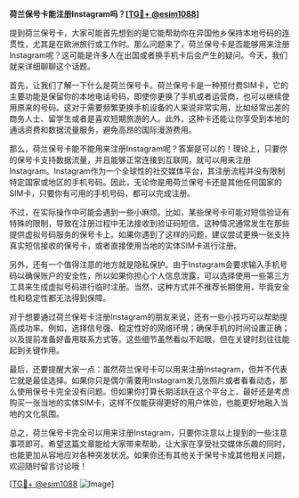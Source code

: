 **荷兰保号卡能注册Instagram吗？[[TG💪+ @esim1088](https://t.me/s/esim1088)]**

提到荷兰保号卡，大家可能首先想到的是它能帮助你在异国他乡保持本地号码的连贯性，尤其是在欧洲旅行或工作时。那么问题来了，荷兰保号卡是否能够用来注册Instagram呢？这可能是许多人在出国或者换手机卡后会产生的疑问。今天，我们就来详细聊聊这个话题。

首先，让我们了解一下什么是荷兰保号卡。荷兰保号卡是一种预付费SIM卡，它的主要功能是保留你的本地电话号码，即使你更换了手机或者运营商，也可以继续使用原来的号码。这对于需要频繁更换手机设备的人来说非常实用，比如经常出差的商务人士、留学生或者是喜欢短期旅游的人。此外，这种卡还能让你享受到本地的通话资费和数据流量服务，避免高昂的国际漫游费用。

那么，荷兰保号卡能不能用来注册Instagram呢？答案是可以的！理论上，只要你的保号卡支持数据流量，并且能够正常连接到互联网，就可以用来注册Instagram。Instagram作为一个全球性的社交媒体平台，其注册流程并没有限制特定国家或地区的手机号码。因此，无论你是用荷兰保号卡还是其他任何国家的SIM卡，只要你有可用的手机号码，都可以完成注册。

不过，在实际操作中可能会遇到一些小麻烦。比如，某些保号卡可能对短信验证有特殊的限制，导致在注册过程中无法接收到验证码短信。这种情况通常发生在那些提供虚拟号码服务的保号卡上。如果你遇到了这样的问题，建议尝试更换一张支持真实短信接收的保号卡，或者直接使用当地的实体SIM卡进行注册。

另外，还有一个值得注意的地方就是隐私保护。由于Instagram会要求输入手机号码以确保账户的安全性，所以如果你担心个人信息泄露，可以选择使用一些第三方工具来生成虚拟号码进行临时注册。当然，这种方式并不推荐长期使用，毕竟安全性和稳定性都无法得到保障。

对于想要通过荷兰保号卡注册Instagram的朋友来说，还有一些小技巧可以帮助提高成功率。例如，选择信号强、稳定性好的网络环境；确保手机的时间设置正确；以及提前准备好备用联系方式等。这些细节虽然看似不起眼，但在关键时刻往往能起到关键作用。

最后，还要提醒大家一点：虽然荷兰保号卡可以用来注册Instagram，但并不代表它就是最佳选择。如果你只是偶尔需要用Instagram发几张照片或者看看动态，那么使用保号卡完全没有问题。但如果你打算长期活跃在这个平台上，最好还是考虑购买一张当地的实体SIM卡，这样不仅能获得更好的用户体验，也能更好地融入当地的文化氛围。

总之，荷兰保号卡完全可以用来注册Instagram，只要你注意以上提到的一些注意事项即可。希望这篇文章能给大家带来帮助，让大家在享受社交媒体乐趣的同时，也能更加从容地应对各种突发状况。如果你还有其他关于保号卡或其他相关问题，欢迎随时留言讨论哦！

[[TG💪+ @esim1088](https://t.me/s/esim1088) ![Image](https://i.postimg.cc/4NQfJmqS/Snipaste-2025-05-13-00-14-12.png)]